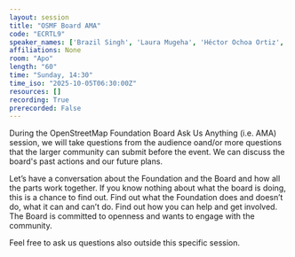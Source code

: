 ```yaml
---
layout: session
title: "OSMF Board AMA"
code: "ECRTL9"
speaker_names: ['Brazil Singh', 'Laura Mugeha', 'Héctor Ochoa Ortiz', 'Roland Olbricht', 'Craig Allan']
affiliations: None
room: "Apo"
length: "60"
time: "Sunday, 14:30"
time_iso: "2025-10-05T06:30:00Z"
resources: []
recording: True
prerecorded: False
---
```


During the OpenStreetMap Foundation Board Ask Us Anything (i.e. AMA) session, we will take questions from the audience oand/or more questions that the larger community can submit before the event. We can discuss the board's past actions and our future plans.

Let’s have a conversation about the Foundation and the Board and how all the parts work together. If you know nothing about what the board is doing, this is a chance to find out. Find out what the Foundation does and doesn’t do, what it can and can’t do. Find out how you can help and get involved. The Board is committed to openness and wants to engage with the community.

Feel free to ask us questions also outside this specific session.

